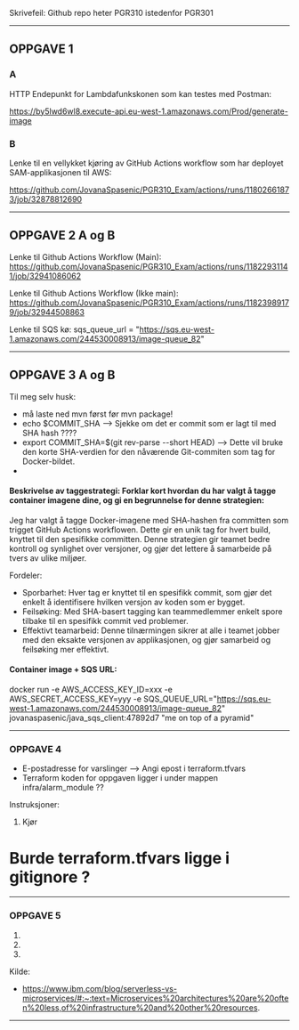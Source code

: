 Skrivefeil: Github repo heter PGR310 istedenfor PGR301

-----

## OPPGAVE 1
### A
HTTP Endepunkt for Lambdafunkskonen som kan testes med Postman:

https://by5lwd6wl8.execute-api.eu-west-1.amazonaws.com/Prod/generate-image




### B 
Lenke til en vellykket kjøring av GitHub Actions
workflow som har deployet SAM-applikasjonen til AWS:

https://github.com/JovanaSpasenic/PGR310_Exam/actions/runs/11802661873/job/32878812690 

---

## OPPGAVE 2 A og B

Lenke til Github Actions Workflow (Main):
https://github.com/JovanaSpasenic/PGR310_Exam/actions/runs/11822931141/job/32941086062

Lenke til Github Actions Workflow (Ikke main):
https://github.com/JovanaSpasenic/PGR310_Exam/actions/runs/11823989179/job/32944508863

Lenke til SQS kø:
sqs_queue_url = "https://sqs.eu-west-1.amazonaws.com/244530008913/image-queue_82"

---

## OPPGAVE 3 A og B

Til meg selv husk:
- må laste ned mvn først før mvn package!
- echo $COMMIT_SHA --> Sjekke om det er commit som er lagt til med SHA hash ????
- export COMMIT_SHA=$(git rev-parse --short HEAD) --> Dette vil bruke den korte SHA-verdien for den nåværende Git-commiten som tag for Docker-bildet.
- 

#### Beskrivelse av taggestrategi: Forklar kort hvordan du har valgt å tagge container imagene dine, og gi en begrunnelse for denne strategien:

Jeg har valgt å tagge Docker-imagene med SHA-hashen fra committen som trigget GitHub Actions workflowen. Dette gir en unik tag for hvert build, knyttet til den spesifikke committen. 
Denne strategien gir teamet bedre kontroll og synlighet over versjoner, og gjør det lettere å samarbeide på tvers av ulike miljøer.

Fordeler:
- Sporbarhet: Hver tag er knyttet til en spesifikk commit, som gjør det enkelt å identifisere hvilken versjon av koden som er bygget.
- Feilsøking: Med SHA-basert tagging kan teammedlemmer enkelt spore tilbake til en spesifikk commit ved problemer.
- Effektivt teamarbeid: Denne tilnærmingen sikrer at alle i teamet jobber med den eksakte versjonen av applikasjonen, og gjør samarbeid og feilsøking mer effektivt.



#### Container image + SQS URL:
docker run -e AWS_ACCESS_KEY_ID=xxx -e AWS_SECRET_ACCESS_KEY=yyy -e SQS_QUEUE_URL="https://sqs.eu-west-1.amazonaws.com/244530008913/image-queue_82" jovanaspasenic/java_sqs_client:47892d7 "me on top of a pyramid"


---

### OPPGAVE 4

- E-postadresse for varslinger --> Angi epost i terraform.tfvars
- Terraform koden for oppgaven ligger i under mappen infra/alarm_module ??

Instruksjoner:
1. Kjør 

# Burde terraform.tfvars ligge i gitignore ?

---

### OPPGAVE 5 

1. 
2. 
3. 


Kilde: 

- https://www.ibm.com/blog/serverless-vs-microservices/#:~:text=Microservices%20architectures%20are%20often%20less,of%20infrastructure%20and%20other%20resources.

----